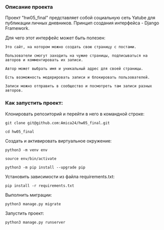 ### Описание проекта

Проект "hw05_final" представляет собой социальную сеть Yatube для публикации личных дневников. 
Принцип создания интерфейса - Django Framework.

Для чего этот интерфейс может быть полезен:

```
Это сайт, на котором можно создать свою страницу c постами.
```
```
Пользователи смогут заходить на чужие страницы, подписываться на авторов и комментировать их записи.
```
```
Автор может выбрать имя и уникальный адрес для своей страницы.
```
```
Есть возможность модерировать записи и блокировать пользователей.
```
```
Записи можно отправить в сообщество и посмотреть там записи разных авторов.
```

### Как запустить проект:

Клонировать репозиторий и перейти в него в командной строке:

```
git clone git@github.com:Amica24/hw05_final.git
```

```
cd hw05_final
```

Cоздать и активировать виртуальное окружение:

```
python3 -m venv env
```

```
source env/bin/activate
```

```
python3 -m pip install --upgrade pip
```

Установить зависимости из файла requirements.txt:

```
pip install -r requirements.txt
```

Выполнить миграции:

```
python3 manage.py migrate
```

Запустить проект:

```
python3 manage.py runserver
```

